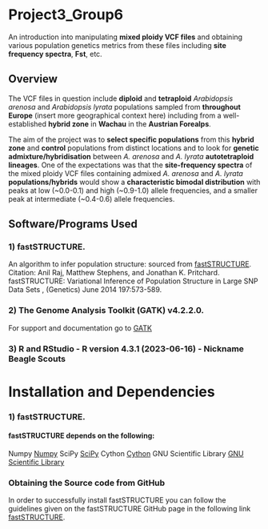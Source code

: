 # Project3_Group6
An introduction into manipulating **mixed ploidy VCF files** and obtaining various population genetics metrics from these files including **site frequency spectra**, **Fst**, etc.

## **Overview**
The VCF files in question include **diploid** and **tetraploid** *Arabidopsis arenosa* and *Arabidopsis lyrata* populations sampled from **throughout Europe** (insert more geographical context here) including from a well-established **hybrid zone** in **Wachau** in the **Austrian Forealps**. 

The aim of the project was to **select specific populations** from this **hybrid zone** and **control** populations from distinct locations and to look for **genetic admixture/hybridisation** between *A. arenosa* and *A. lyrata* **autotetraploid lineages**. One of the expectations was that the **site-frequency spectra** of the mixed ploidy VCF files containing admixed *A. arenosa* and *A. lyrata* **populations/hybrids** would show a **characteristic bimodal distribution** with peaks at low (~0.0-0.1) and high (~0.9-1.0) allele frequencies, and a smaller peak at intermediate (~0.4-0.6) allele frequencies. 

## **Software/Programs Used**
### **1) fastSTRUCTURE**.
An algorithm to infer population structure: sourced from [fastSTRUCTURE](https://rajanil.github.io/fastStructure/). 
Citation: Anil Raj, Matthew Stephens, and Jonathan K. Pritchard. fastSTRUCTURE: Variational Inference of Population Structure in Large SNP Data Sets , (Genetics) June 2014 197:573-589.
### **2) The Genome Analysis Toolkit (GATK) v4.2.2.0**. 
For support and documentation go to [GATK](https://software.broadinstitute.org/gatk/) 
### **3) R and RStudio - R version 4.3.1 (2023-06-16)** - Nickname Beagle Scouts

# Installation and Dependencies 
### 1) fastSTRUCTURE.
#### fastSTRUCTURE depends on the following:
Numpy [Numpy](https://numpy.org/)
SciPy [SciPy](https://scipy.org/)
Cython [Cython](https://cython.org/)
GNU Scientific Library [GNU Scientific Library](https://www.gnu.org/software/gsl/) 
### Obtaining the Source code from GitHub
In order to successfully install fastSTRUCTURE you can follow the guidelines given on the fastSTRUCTURE GitHub page in the following link [fastSTRUCTURE](https://rajanil.github.io/fastStructure/).



